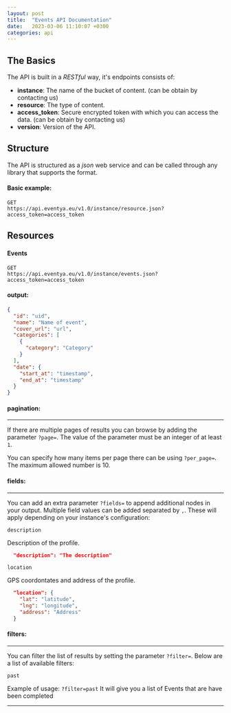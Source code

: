 ```yaml
---
layout: post
title:  "Events API Documentation"
date:   2023-03-06 11:10:07 +0300
categories: api
---
```


The Basics
---
The API is built in a *RESTful* way, it's endpoints consists of:
- **instance**: The name of the bucket of content. (can be obtain by contacting us)
- **resource**: The type of content.
- **access_token**: Secure encrypted token with which you can access the data. (can be obtain by contacting us)
- **version**: Version of the API.

Structure
---
The API is structured as a *json* web service and can be called through any library that supports the format.

#### Basic example:

```
GET
https://api.eventya.eu/v1.0/instance/resource.json?access_token=access_token
```



Resources
---
#### Events

```
GET
https://api.eventya.eu/v1.0/instance/events.json?access_token=access_token
```

#### output:

```json
{
  "id": "uid",
  "name": "Name of event",
  "cover_url": "url",
  "categories": [
    {
      "category": "Category"
    }
  ],
  "date": {
    "start_at": "timestamp",
    "end_at": "timestamp"
  }
}
```

#### pagination:
***
If there are multiple pages of results you can browse by adding the parameter `?page=`.
The value of the parameter must be an integer of at least `1`.

You can specify how many items per page there can be using `?per_page=`.
The maximum allowed number is 10.


#### fields:
***


You can add an extra parameter `?fields=` to append additional nodes in your output.
Multiple field values can be added separated by `,`.
These will apply depending on your instance's configuration:

`description`

Description of the profile.
``` json
  "description": "The description"
```


`location`

GPS coordontates and address of the profile.
``` json
  "location": {
    "lat": "latitude",
    "lng": "longitude",
    "address": "Address"
  }
```


#### filters:
***

You can filter the list of results by setting the parameter `?filter=`.
Below are a list of available filters:

`past`

Example of usage: `?filter=past` It will give you a list of Events that are have been completed

---
